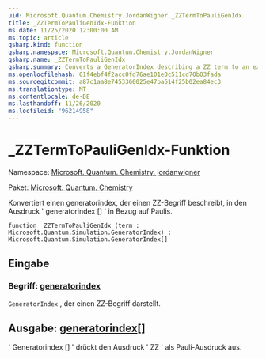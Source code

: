 ```yaml
---
uid: Microsoft.Quantum.Chemistry.JordanWigner._ZZTermToPauliGenIdx
title: _ZZTermToPauliGenIdx-Funktion
ms.date: 11/25/2020 12:00:00 AM
ms.topic: article
qsharp.kind: function
qsharp.namespace: Microsoft.Quantum.Chemistry.JordanWigner
qsharp.name: _ZZTermToPauliGenIdx
qsharp.summary: Converts a GeneratorIndex describing a ZZ term to an expression 'GeneratorIndex[]' in terms of Paulis.
ms.openlocfilehash: 01f4ebf4f2acc0fd76ae101e0c511cd70b03fada
ms.sourcegitcommit: a87c1aa8e7453360025e47ba614f25b02ea84ec3
ms.translationtype: MT
ms.contentlocale: de-DE
ms.lasthandoff: 11/26/2020
ms.locfileid: "96214958"
---
```

# <a name="_zztermtopauligenidx-function"></a>_ZZTermToPauliGenIdx-Funktion

Namespace: [Microsoft. Quantum. Chemistry. jordanwigner](xref:Microsoft.Quantum.Chemistry.JordanWigner)

Paket: [Microsoft. Quantum. Chemistry](https://nuget.org/packages/Microsoft.Quantum.Chemistry)


Konvertiert einen generatorindex, der einen ZZ-Begriff beschreibt, in den Ausdruck ' generatorindex [] ' in Bezug auf Paulis.

```qsharp
function _ZZTermToPauliGenIdx (term : Microsoft.Quantum.Simulation.GeneratorIndex) : Microsoft.Quantum.Simulation.GeneratorIndex[]
```


## <a name="input"></a>Eingabe

### <a name="term--generatorindex"></a>Begriff: [generatorindex](xref:Microsoft.Quantum.Simulation.GeneratorIndex)

`GeneratorIndex` , der einen ZZ-Begriff darstellt.



## <a name="output--generatorindex"></a>Ausgabe: [generatorindex](xref:Microsoft.Quantum.Simulation.GeneratorIndex)[]

' Generatorindex [] ' drückt den Ausdruck ' ZZ ' als Pauli-Ausdruck aus.